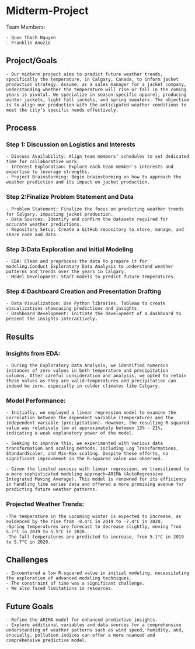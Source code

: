 # Midterm-Project
Team Members: 

	- Quoc Thach Nguyen
	- Franklin Anozie

## Project/Goals

	- Our midterm project aims to predict future weather trends, specifically the temperature, in Calgary, Canada, to inform jacket production strategy. Assume, as a sales manager for a jacket company, understanding whether the temperature will rise or fall in the coming years is pivotal. We specialize in season-specific apparel, producing winter jackets, light fall jackets, and spring sweaters. The objective is to align our production with the anticipated weather conditions to meet the city’s specific needs effectively.

## Process

### Step 1: Discussion on Logistics and Interests

	- Discuss Availability: Align team members’ schedules to set dedicated time for collaborative work.
	- Interest Exploration: Explore each team member's interests and expertise to leverage strengths.
	- Project Brainstorming: Begin brainstorming on how to approach the weather prediction and its impact on jacket production.

### Step 2:Finalize Problem Statement and Data

	- Problem Statement: Finalize the focus on predicting weather trends for Calgary, impacting jacket production.
	- Data Sources: Identify and confirm the datasets required for accurate weather predictions.
	- Repository Setup: Create a GitHub repository to store, manage, and share code and data.

### Step 3:Data Exploration and Initial Modeling

	- EDA: Clean and preprocess the data to prepare it for modeling.Conduct Exploratory Data Analysis to understand weather patterns and trends over the years in Calgary.
	- Model Development: Start models to predict future temperatures.

### Step 4:Dashboard Creation and Presentation Drafting

	- Data Visualization: Use Python libraries, Tableau to create visualizations showcasing predictions and insights.
	- Dashboard Development: Initiate the development of a dashboard to present the insights interactively.

## Results

### Insights from EDA:

	- During the Exploratory Data Analysis, we identified numerous instances of zero values in both temperature and precipitation columns. After careful consideration and analysis, we opted to retain these values as they are valid—temperatures and precipitation can indeed be zero, especially in colder climates like Calgary.

### Model Performance:

	- Initially, we employed a linear regression model to examine the correlation between the dependent variable (temperature) and the independent variable (precipitation). However, the resulting R-squared value was relatively low at approximately between 13% - 21%, indicating a weak explanatory power of the model.

	- Seeking to improve this, we experimented with various data transformation and scaling methods, including Log Transformations, StandardScaler, and Min-Max scaling. Despite these efforts, no significant improvement in the R-squared value was observed.

	- Given the limited success with linear regression, we transitioned to a more sophisticated modeling approach—ARIMA (AutoRegressive Integrated Moving Average). This model is renowned for its efficiency in handling time series data and offered a more promising avenue for predicting future weather patterns.

### Projected Weather Trends:

	-The temperature in the upcoming winter is expected to increase, as evidenced by the rise from -8.4°C in 2019 to -7.4°C in 2020.
	-Spring temperatures are forecast to decrease slightly, moving from 5.7°C in 2019 to 5.5°C in 2020.
	-The fall temperatures are predicted to increase, from 5.1°C in 2019 to 5.7°C in 2020.
    
## Challenges 

	- Encountered a low R-squared value in initial modeling, necessitating the exploration of advanced modeling techniques.
	- The constraint of time was a significant challenge.
	- We also faced limitations in resources.
	
## Future Goals

	- Refine the ARIMA model for enhanced predictive insights.
	- Explore additional variables and data sources for a comprehensive understanding of weather patterns such as wind speed, humidity, and, crucially, pollution indices can offer a more nuanced and comprehensive predictive model.
	